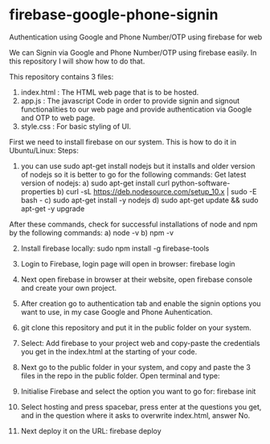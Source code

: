 # firebase-google-phone-signin
Authentication using Google and Phone Number/OTP using firebase for web

We can Signin via Google and Phone Number/OTP using firebase easily. In this repository I will show how to do that.

This repository contains 3 files:
1) index.html : The HTML web page that is to be hosted.
2) app.js : The javascript Code in order to provide signin and signout functionalities to our web page and provide authentication via Google and OTP to web page.
3) style.css : For basic styling of UI.

First we need to install firebase on our system. This is how to do it in Ubuntu/Linux:
Steps:
1) you can use sudo apt-get install nodejs but it installs and older version of nodejs  so it is better to go for the following commands:
Get latest version of nodejs:
a) sudo apt-get install curl python-software-properties
b) curl -sL https://deb.nodesource.com/setup_10.x | sudo -E bash -
c) sudo apt-get install -y nodejs
d) sudo apt-get update && sudo apt-get -y upgrade

After these commands, check for successful installations of node and npm by the following commands:
a) node -v
b) npm -v

2) Install firebase locally:
   sudo npm install -g firebase-tools

3) Login to Firebase, login page will open in browser:
   firebase login

4) Next open firebase in browser at their website, open firebase console and create your own project.

5) After creation go to authentication tab and enable the signin options you want to use, in my case Google and Phone Auhentication.

6) git clone this repository and put it in the public folder on your system.

7) Select: Add firebase to your project web and copy-paste the credentials you get in the index.html at the starting of your code.

8) Next go to the public folder in your system, and copy and paste the 3 files in the repo in the public folder. Open terminal and type:

9) Initialise Firebase and select the option you want to go for:
   firebase init
   
10) Select hosting and press spacebar, press enter at the questions you get, and in the question where it asks to overwrite index.html, answer No.

11) Next deploy it on the URL:
   firebase deploy


  
